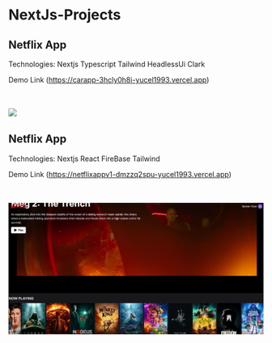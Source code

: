 # NextJs-Projects

## Netflix App
Technologies: Nextjs Typescript Tailwind HeadlessUi Clark

Demo Link  (https://carapp-3hcly0h8i-yucel1993.vercel.app)

<br/>

<br/>

<img src="./carclones/cars.png"/>





## Netflix App
Technologies: Nextjs React FireBase Tailwind

Demo Link  (https://netflixappv1-dmzzq2spu-yucel1993.vercel.app)

<br/>

<br/>

<img src="./Netflixapp/netflix.png"/>
